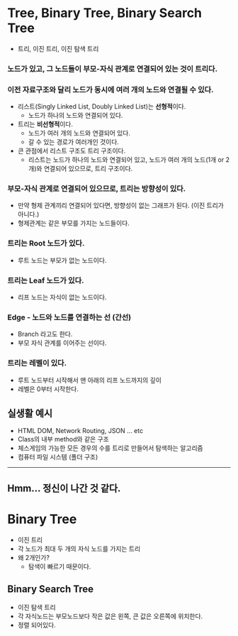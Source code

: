 # Tree, Binary Tree, Binary Search Tree
- 트리, 이진 트리, 이진 탐색 트리
### 노드가 있고, 그 노드들이 부모-자식 관계로 연결되어 있는 것이 트리다.
### 이전 자료구조와 달리 노드가 동시에 여러 개의 노드와 연결될 수 있다.
- 리스트(Singly Linked List, Doubly Linked List)는 **선형적**이다.
  - 노드가 하나의 노드와 연결되어 있다.
- 트리는 **비선형적**이다.
  - 노드가 여러 개의 노드와 연결되어 있다.
  - 갈 수 있는 경로가 여러개인 것이다.
- 큰 관점에서 리스트 구조도 트리 구조이다.
  - 리스트는 노드가 하나의 노드와 연결되어 있고, 노드가 여러 개의 노드(1개 or 2개)와 연결되어 있으므로, 트리 구조이다.
### 부모-자식 관계로 연결되어 있으므로, 트리는 방향성이 있다.
- 만약 형제 관계끼리 연결되어 있다면, 방향성이 없는 그래프가 된다. (이진 트리가 아니다.)
- 형제관계는 같은 부모를 가지는 노드들이다.
### 트리는 Root 노드가 있다.
- 루트 노드는 부모가 없는 노드이다.
### 트리는 Leaf 노드가 있다.
- 리프 노드는 자식이 없는 노드이다.
### Edge - 노드와 노드를 연결하는 선 (간선)
- Branch 라고도 한다.
- 부모 자식 관계를 이어주는 선이다.
### 트리는 레벨이 있다.
- 루트 노드부터 시작해서 맨 아래의 리프 노드까지의 깊이
- 레벨은 0부터 시작한다.

## 실생활 예시
- HTML DOM, Network Routing, JSON ... etc
- Class의 내부 method와 같은 구조
- 체스게임의 가능한 모든 경우의 수를 트리로 만들어서 탐색하는 알고리즘
- 컴퓨터 파일 시스템 (폴더 구조)

 ---
 Hmm... 정신이 나간 것 같다.
 ---

# Binary Tree
- 이진 트리
- 각 노드가 최대 두 개의 자식 노드를 가지는 트리
- 왜 2개인가?
  - 탐색이 빠르기 때문이다.

## Binary Search Tree
- 이진 탐색 트리
- 각 자식노드는 부모노드보다 작은 값은 왼쪽, 큰 값은 오른쪽에 위치한다.
- 정렬 되어있다.

